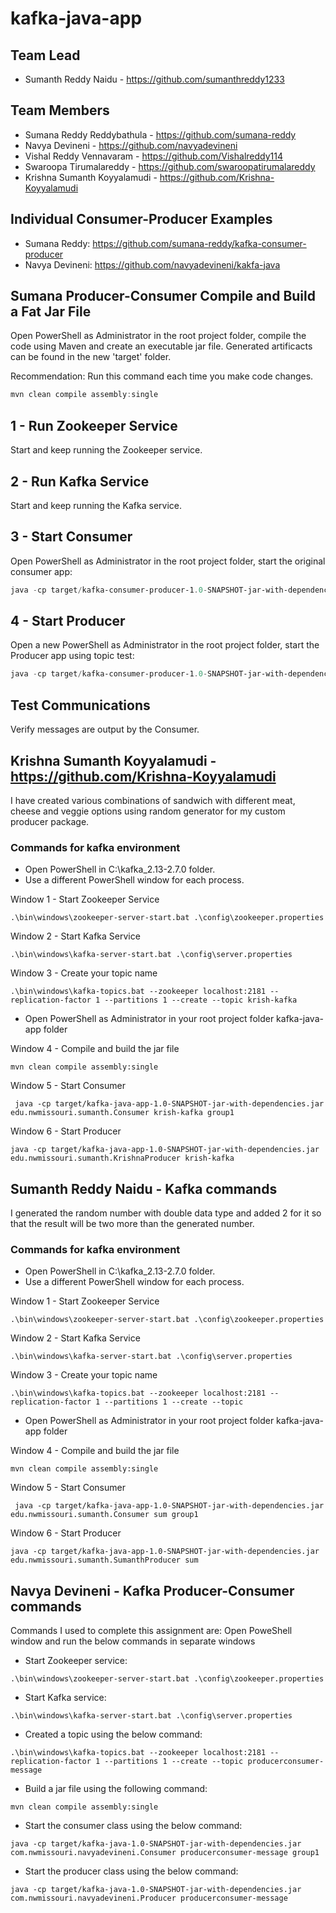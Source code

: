 # kafka-java-app

## Team Lead
* Sumanth Reddy Naidu - https://github.com/sumanthreddy1233

## Team Members
* Sumana Reddy Reddybathula - https://github.com/sumana-reddy
* Navya Devineni - https://github.com/navyadevineni
* Vishal Reddy Vennavaram - https://github.com/Vishalreddy114
* Swaroopa Tirumalareddy - https://github.com/swaroopatirumalareddy
* Krishna Sumanth Koyyalamudi - https://github.com/Krishna-Koyyalamudi

## Individual Consumer-Producer Examples
* Sumana Reddy: https://github.com/sumana-reddy/kafka-consumer-producer
* Navya Devineni: https://github.com/navyadevineni/kakfa-java

## Sumana Producer-Consumer Compile and Build a Fat Jar File

Open PowerShell as Administrator in the root project folder, compile the code using Maven and create an executable jar file. Generated artificacts can be found in the new 'target' folder.

Recommendation:  Run this command each time you make code changes. 

```PowerShell
mvn clean compile assembly:single
```

## 1 - Run Zookeeper Service

Start and keep running the Zookeeper service.

## 2 - Run Kafka Service

Start and keep running the Kafka service.

## 3 - Start Consumer

Open PowerShell as Administrator in the root project folder, start the original consumer app:

```PowerShell
java -cp target/kafka-consumer-producer-1.0-SNAPSHOT-jar-with-dependencies.jar edu.nwmissouri.bigdata.sumana.Consumer con-prod group1
```

## 4 - Start Producer

Open a new PowerShell as Administrator in the root project folder, start the Producer app using topic test:

```PowerShell
java -cp target/kafka-consumer-producer-1.0-SNAPSHOT-jar-with-dependencies.jar edu.nwmissouri.bigdata.sumana.ProducerBySumana con-prod
```

## Test Communications

Verify messages are output by the Consumer.

## Krishna Sumanth Koyyalamudi - https://github.com/Krishna-Koyyalamudi

I have created various combinations of sandwich with different meat, cheese and veggie options using random generator for my custom producer package.

### Commands for kafka environment
* Open PowerShell in C:\kafka_2.13-2.7.0 folder.
* Use a different PowerShell window for each process.

Window 1 - Start Zookeeper Service
```
.\bin\windows\zookeeper-server-start.bat .\config\zookeeper.properties
```
Window 2 - Start Kafka Service
```
.\bin\windows\kafka-server-start.bat .\config\server.properties
```
Window 3 - Create your topic name
```
.\bin\windows\kafka-topics.bat --zookeeper localhost:2181 --replication-factor 1 --partitions 1 --create --topic krish-kafka
```
* Open PowerShell as Administrator in your root project folder kafka-java-app folder
  
Window 4 - Compile and build the jar file
```
mvn clean compile assembly:single
```
Window 5 - Start Consumer
```
 java -cp target/kafka-java-app-1.0-SNAPSHOT-jar-with-dependencies.jar edu.nwmissouri.sumanth.Consumer krish-kafka group1
```
Window 6 - Start Producer
```
java -cp target/kafka-java-app-1.0-SNAPSHOT-jar-with-dependencies.jar edu.nwmissouri.sumanth.KrishnaProducer krish-kafka
```
## Sumanth Reddy Naidu - Kafka commands

I generated the random number with double data type and added 2 for it so that the result will be two more than the generated number.

### Commands for kafka environment
* Open PowerShell in C:\kafka_2.13-2.7.0 folder.
* Use a different PowerShell window for each process.

Window 1 - Start Zookeeper Service
```
.\bin\windows\zookeeper-server-start.bat .\config\zookeeper.properties
```
Window 2 - Start Kafka Service
```
.\bin\windows\kafka-server-start.bat .\config\server.properties
```
Window 3 - Create your topic name
```
.\bin\windows\kafka-topics.bat --zookeeper localhost:2181 --replication-factor 1 --partitions 1 --create --topic 
```
* Open PowerShell as Administrator in your root project folder kafka-java-app folder
  
Window 4 - Compile and build the jar file
```
mvn clean compile assembly:single
```
Window 5 - Start Consumer
```
 java -cp target/kafka-java-app-1.0-SNAPSHOT-jar-with-dependencies.jar edu.nwmissouri.sumanth.Consumer sum group1
```
Window 6 - Start Producer
```
java -cp target/kafka-java-app-1.0-SNAPSHOT-jar-with-dependencies.jar edu.nwmissouri.sumanth.SumanthProducer sum
```

## Navya Devineni - Kafka Producer-Consumer commands 

Commands I used to complete this assignment are:
Open PoweShell window and run the below commands in separate windows

- Start Zookeeper service: 
```
.\bin\windows\zookeeper-server-start.bat .\config\zookeeper.properties
```
- Start Kafka service:
```
.\bin\windows\kafka-server-start.bat .\config\server.properties
```
- Created a topic using the below command:
```
.\bin\windows\kafka-topics.bat --zookeeper localhost:2181 --replication-factor 1 --partitions 1 --create --topic producerconsumer-message
```
- Build a jar file using the following command:
```
mvn clean compile assembly:single
```
- Start the consumer class using the below command:
```
java -cp target/kafka-java-1.0-SNAPSHOT-jar-with-dependencies.jar com.nwmissouri.navyadevineni.Consumer producerconsumer-message group1
```
- Start the producer class using the below command:
```
java -cp target/kafka-java-1.0-SNAPSHOT-jar-with-dependencies.jar com.nwmissouri.navyadevineni.Producer producerconsumer-message
```
